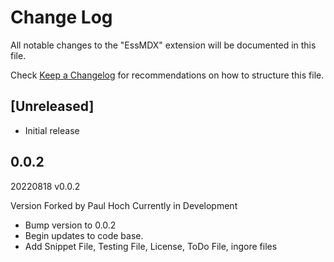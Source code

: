 # Change Log

All notable changes to the "EssMDX" extension will be documented in this file.

Check [Keep a Changelog](http://keepachangelog.com/) for recommendations on how to structure this file.

## [Unreleased]

- Initial release


## 0.0.2
20220818 v0.0.2

Version Forked by Paul Hoch
Currently in Development
- Bump version to 0.0.2
- Begin updates to code base.
- Add Snippet File, Testing File, License, ToDo File, ingore files
